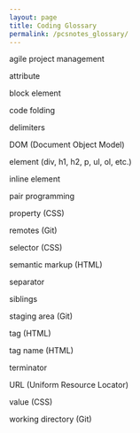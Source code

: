 ```yaml
---
layout: page
title: Coding Glossary
permalink: /pcsnotes_glossary/
---
```


agile project management

attribute

block element

code folding

delimiters

DOM (Document Object Model)

element
(div, h1, h2, p, ul, ol, etc.)

inline element

pair programming

property (CSS)

remotes (Git)

selector (CSS)

semantic markup (HTML)

separator

siblings

staging area (Git)

tag (HTML)

tag name (HTML)

terminator

URL (Uniform Resource Locator)

value (CSS)

working directory (Git)
